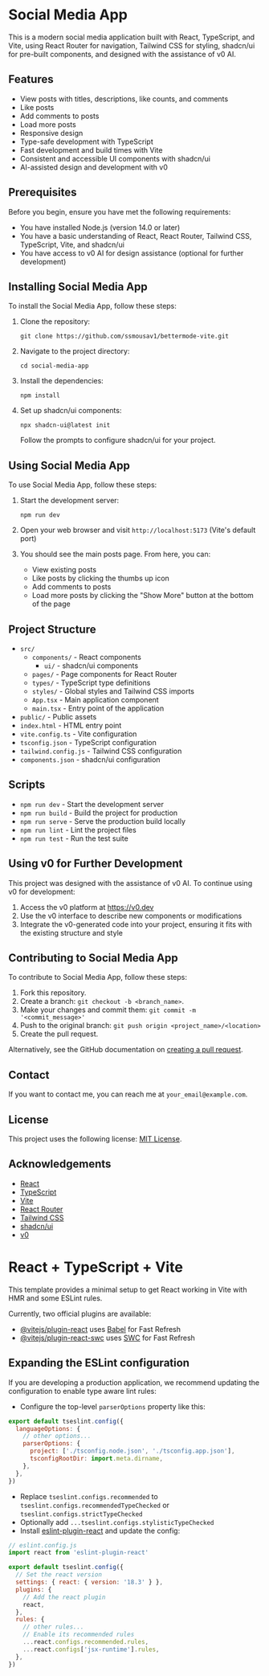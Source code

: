 # Social Media App

This is a modern social media application built with React, TypeScript, and Vite, using React Router for navigation, Tailwind CSS for styling, shadcn/ui for pre-built components, and designed with the assistance of v0 AI.

## Features

- View posts with titles, descriptions, like counts, and comments
- Like posts
- Add comments to posts
- Load more posts
- Responsive design
- Type-safe development with TypeScript
- Fast development and build times with Vite
- Consistent and accessible UI components with shadcn/ui
- AI-assisted design and development with v0

## Prerequisites

Before you begin, ensure you have met the following requirements:

- You have installed Node.js (version 14.0 or later)
- You have a basic understanding of React, React Router, Tailwind CSS, TypeScript, Vite, and shadcn/ui
- You have access to v0 AI for design assistance (optional for further development)

## Installing Social Media App

To install the Social Media App, follow these steps:

1. Clone the repository:
   ```
   git clone https://github.com/ssmousav1/bettermode-vite.git
   ```

2. Navigate to the project directory:
   ```
   cd social-media-app
   ```

3. Install the dependencies:
   ```
   npm install
   ```

4. Set up shadcn/ui components:
   ```
   npx shadcn-ui@latest init
   ```
   Follow the prompts to configure shadcn/ui for your project.

## Using Social Media App

To use Social Media App, follow these steps:

1. Start the development server:
   ```
   npm run dev
   ```

2. Open your web browser and visit `http://localhost:5173` (Vite's default port)

3. You should see the main posts page. From here, you can:
   - View existing posts
   - Like posts by clicking the thumbs up icon
   - Add comments to posts
   - Load more posts by clicking the "Show More" button at the bottom of the page

## Project Structure

- `src/`
  - `components/` - React components
    - `ui/` - shadcn/ui components
  - `pages/` - Page components for React Router
  - `types/` - TypeScript type definitions
  - `styles/` - Global styles and Tailwind CSS imports
  - `App.tsx` - Main application component
  - `main.tsx` - Entry point of the application
- `public/` - Public assets
- `index.html` - HTML entry point
- `vite.config.ts` - Vite configuration
- `tsconfig.json` - TypeScript configuration
- `tailwind.config.js` - Tailwind CSS configuration
- `components.json` - shadcn/ui configuration

## Scripts

- `npm run dev` - Start the development server
- `npm run build` - Build the project for production
- `npm run serve` - Serve the production build locally
- `npm run lint` - Lint the project files
- `npm run test` - Run the test suite

## Using v0 for Further Development

This project was designed with the assistance of v0 AI. To continue using v0 for development:

1. Access the v0 platform at https://v0.dev
2. Use the v0 interface to describe new components or modifications
3. Integrate the v0-generated code into your project, ensuring it fits with the existing structure and style

## Contributing to Social Media App

To contribute to Social Media App, follow these steps:

1. Fork this repository.
2. Create a branch: `git checkout -b <branch_name>`.
3. Make your changes and commit them: `git commit -m '<commit_message>'`
4. Push to the original branch: `git push origin <project_name>/<location>`
5. Create the pull request.

Alternatively, see the GitHub documentation on [creating a pull request](https://help.github.com/en/github/collaborating-with-issues-and-pull-requests/creating-a-pull-request).

## Contact

If you want to contact me, you can reach me at `your_email@example.com`.

## License

This project uses the following license: [MIT License](https://opensource.org/licenses/MIT).

## Acknowledgements

- [React](https://reactjs.org/)
- [TypeScript](https://www.typescriptlang.org/)
- [Vite](https://vitejs.dev/)
- [React Router](https://reactrouter.com/)
- [Tailwind CSS](https://tailwindcss.com/)
- [shadcn/ui](https://ui.shadcn.com/)
- [v0](https://v0.dev/)





# React + TypeScript + Vite

This template provides a minimal setup to get React working in Vite with HMR and some ESLint rules.

Currently, two official plugins are available:

- [@vitejs/plugin-react](https://github.com/vitejs/vite-plugin-react/blob/main/packages/plugin-react/README.md) uses [Babel](https://babeljs.io/) for Fast Refresh
- [@vitejs/plugin-react-swc](https://github.com/vitejs/vite-plugin-react-swc) uses [SWC](https://swc.rs/) for Fast Refresh

## Expanding the ESLint configuration

If you are developing a production application, we recommend updating the configuration to enable type aware lint rules:

- Configure the top-level `parserOptions` property like this:

```js
export default tseslint.config({
  languageOptions: {
    // other options...
    parserOptions: {
      project: ['./tsconfig.node.json', './tsconfig.app.json'],
      tsconfigRootDir: import.meta.dirname,
    },
  },
})
```

- Replace `tseslint.configs.recommended` to `tseslint.configs.recommendedTypeChecked` or `tseslint.configs.strictTypeChecked`
- Optionally add `...tseslint.configs.stylisticTypeChecked`
- Install [eslint-plugin-react](https://github.com/jsx-eslint/eslint-plugin-react) and update the config:

```js
// eslint.config.js
import react from 'eslint-plugin-react'

export default tseslint.config({
  // Set the react version
  settings: { react: { version: '18.3' } },
  plugins: {
    // Add the react plugin
    react,
  },
  rules: {
    // other rules...
    // Enable its recommended rules
    ...react.configs.recommended.rules,
    ...react.configs['jsx-runtime'].rules,
  },
})
```
